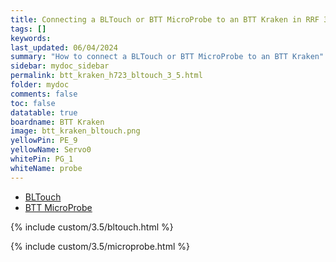 ```yaml
---
title: Connecting a BLTouch or BTT MicroProbe to an BTT Kraken in RRF 3.5.0 Onwards
tags: []
keywords: 
last_updated: 06/04/2024
summary: "How to connect a BLTouch or BTT MicroProbe to an BTT Kraken"
sidebar: mydoc_sidebar
permalink: btt_kraken_h723_bltouch_3_5.html
folder: mydoc
comments: false
toc: false
datatable: true
boardname: BTT Kraken
image: btt_kraken_bltouch.png
yellowPin: PE_9
yellowName: Servo0
whitePin: PG_1
whiteName: probe
---
```


<ul id="profileTabs" class="nav nav-tabs">
  <li class="active"><a class="noCrossRef" href="#bltouch" data-toggle="tab">BLTouch</a></li>  
	<li><a class="noCrossRef" href="#micro" data-toggle="tab">BTT MicroProbe</a></li>
</ul>
  <div class="tab-content">
<div role="tabpanel" class="tab-pane active" id="bltouch" markdown="1">

{% include custom/3.5/bltouch.html %}

</div>

<div role="tabpanel" class="tab-pane" id="micro" markdown="1">

{% include custom/3.5/microprobe.html %}

</div>

</div>
